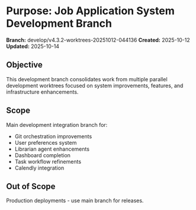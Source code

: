 # Purpose: Job Application System Development Branch

**Branch:** develop/v4.3.2-worktrees-20251012-044136
**Created:** 2025-10-12
**Updated:** 2025-10-14

## Objective

This development branch consolidates work from multiple parallel development worktrees focused on system improvements, features, and infrastructure enhancements.

## Scope

Main development integration branch for:
- Git orchestration improvements
- User preferences system
- Librarian agent enhancements
- Dashboard completion
- Task workflow refinements
- Calendly integration

## Out of Scope

Production deployments - use main branch for releases.
